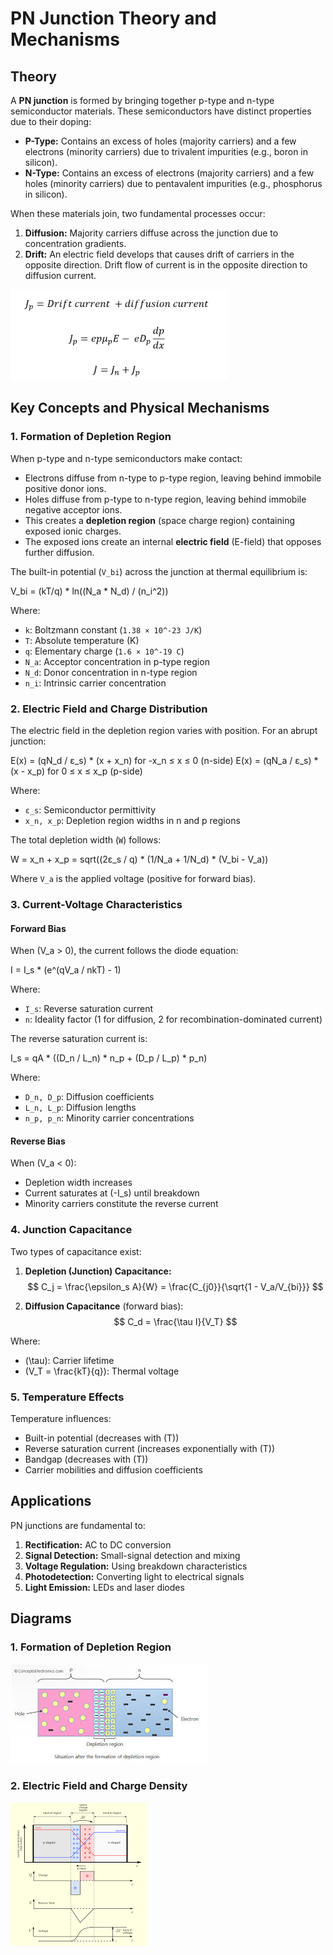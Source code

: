 # PN Junction Theory and Mechanisms

## Theory

A **PN junction** is formed by bringing together p-type and n-type semiconductor materials. These semiconductors have distinct properties due to their doping:

- **P-Type:** Contains an excess of holes (majority carriers) and a few electrons (minority carriers) due to trivalent impurities (e.g., boron in silicon).
- **N-Type:** Contains an excess of electrons (majority carriers) and a few holes (minority carriers) due to pentavalent impurities (e.g., phosphorus in silicon).

When these materials join, two fundamental processes occur:
1. **Diffusion:** Majority carriers diffuse across the junction due to concentration gradients.
2. **Drift:** An electric field develops that causes drift of carriers in the opposite direction. Drift flow of current is in the opposite direction to diffusion current.

![Current Flow](./images/image.png)

## Key Concepts and Physical Mechanisms

### 1. Formation of Depletion Region

When p-type and n-type semiconductors make contact:
- Electrons diffuse from n-type to p-type region, leaving behind immobile positive donor ions.
- Holes diffuse from p-type to n-type region, leaving behind immobile negative acceptor ions.
- This creates a **depletion region** (space charge region) containing exposed ionic charges.
- The exposed ions create an internal **electric field** (E-field) that opposes further diffusion.

The built-in potential (`V_bi`) across the junction at thermal equilibrium is:

V_bi = (kT/q) * ln((N_a * N_d) / (n_i^2))


Where:
- `k`: Boltzmann constant (`1.38 × 10^-23 J/K`)
- `T`: Absolute temperature (K)
- `q`: Elementary charge (`1.6 × 10^-19 C`)
- `N_a`: Acceptor concentration in p-type region
- `N_d`: Donor concentration in n-type region
- `n_i`: Intrinsic carrier concentration

### 2. Electric Field and Charge Distribution

The electric field in the depletion region varies with position. For an abrupt junction:

E(x) = (qN_d / ε_s) * (x + x_n) for -x_n ≤ x ≤ 0 (n-side)
E(x) = (qN_a / ε_s) * (x - x_p) for 0 ≤ x ≤ x_p (p-side)


Where:
- `ε_s`: Semiconductor permittivity
- `x_n, x_p`: Depletion region widths in n and p regions

The total depletion width (`W`) follows:


W = x_n + x_p = sqrt((2ε_s / q) * (1/N_a + 1/N_d) * (V_bi - V_a))


Where `V_a` is the applied voltage (positive for forward bias).

### 3. Current-Voltage Characteristics

#### Forward Bias

When \(V_a > 0\), the current follows the diode equation:


I = I_s * (e^(qV_a / nkT) - 1)

Where:
- `I_s`: Reverse saturation current
- `n`: Ideality factor (1 for diffusion, 2 for recombination-dominated current)

The reverse saturation current is:

I_s = qA * ((D_n / L_n) * n_p + (D_p / L_p) * p_n)


Where:
- `D_n, D_p`: Diffusion coefficients
- `L_n, L_p`: Diffusion lengths
- `n_p, p_n`: Minority carrier concentrations

#### Reverse Bias

When \(V_a < 0\):
- Depletion width increases
- Current saturates at \(-I_s\) until breakdown
- Minority carriers constitute the reverse current

### 4. Junction Capacitance

Two types of capacitance exist:

1. **Depletion (Junction) Capacitance:**
   $$
   C_j = \frac{\epsilon_s A}{W} = \frac{C_{j0}}{\sqrt{1 - V_a/V_{bi}}}
   $$

2. **Diffusion Capacitance** (forward bias):
   $$
   C_d = \frac{\tau I}{V_T}
   $$

Where:
- \(\tau\): Carrier lifetime
- \(V_T = \frac{kT}{q}\): Thermal voltage

### 5. Temperature Effects

Temperature influences:
- Built-in potential (decreases with \(T\))
- Reverse saturation current (increases exponentially with \(T\))
- Bandgap (decreases with \(T\))
- Carrier mobilities and diffusion coefficients

## Applications

PN junctions are fundamental to:
1. **Rectification:** AC to DC conversion
2. **Signal Detection:** Small-signal detection and mixing
3. **Voltage Regulation:** Using breakdown characteristics
4. **Photodetection:** Converting light to electrical signals
5. **Light Emission:** LEDs and laser diodes

## Diagrams

### 1. Formation of Depletion Region
![PN Junction Depletion Region Diagram](./images/depletion.png)

### 2. Electric Field and Charge Density
![Electric Field and Charge Distribution Diagram](./images/electric.png)
